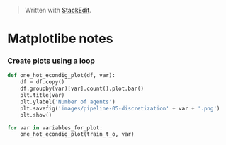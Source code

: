 


> Written with [StackEdit](https://stackedit.io/).

# Matplotlibe notes


### Create plots using a loop

```python
def one_hot_econdig_plot(df, var):
    df = df.copy()
    df.groupby(var)[var].count().plot.bar()
    plt.title(var)
    plt.ylabel('Number of agents')
    plt.savefig('images/pipeline-05-discretization' + var + '.png')
    plt.show()

for var in variables_for_plot:
    one_hot_econdig_plot(train_t_o, var)
```
<!--stackedit_data:
eyJoaXN0b3J5IjpbMTU3NzEzNjQ5MF19
-->